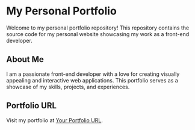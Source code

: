 # My Personal Portfolio

Welcome to my personal portfolio repository! This repository contains the source code for my personal website showcasing my work as a front-end developer.

## About Me

I am a passionate front-end developer with a love for creating visually appealing and interactive web applications. This portfolio serves as a showcase of my skills, projects, and experiences.

## Portfolio URL

Visit my portfolio at [Your Portfolio URL](https://minollobo.github.io/Personal-Portfolio/).


